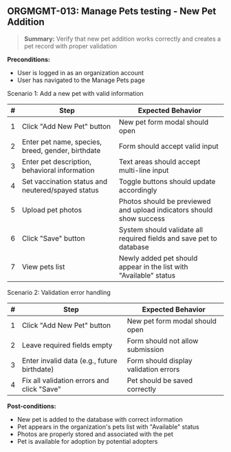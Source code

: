 ## **ORGMGMT-013:** Manage Pets testing - New Pet Addition  

> **Summary:** Verify that new pet addition works correctly and creates a pet record with proper validation  <br>

**Preconditions:**
- User is logged in as an organization account
- User has navigated to the Manage Pets page

Scenario 1: Add a new pet with valid information

 | \# | Step | Expected Behavior | 
 |----|------|-------------------| 
 | 1 | Click "Add New Pet" button | New pet form modal should open | 
 | 2 | Enter pet name, species, breed, gender, birthdate | Form should accept valid input |
 | 3 | Enter pet description, behavioral information | Text areas should accept multi-line input | 
 | 4 | Set vaccination status and neutered/spayed status | Toggle buttons should update accordingly |
 | 5 | Upload pet photos | Photos should be previewed and upload indicators should show success |
 | 6 | Click "Save" button | System should validate all required fields and save pet to database |
 | 7 | View pets list | Newly added pet should appear in the list with "Available" status |

Scenario 2: Validation error handling

 | \# | Step | Expected Behavior | 
 |----|------|-------------------| 
 | 1 | Click "Add New Pet" button | New pet form modal should open | 
 | 2 | Leave required fields empty | Form should not allow submission |
 | 3 | Enter invalid data (e.g., future birthdate) | Form should display validation errors |
 | 4 | Fix all validation errors and click "Save" | Pet should be saved correctly |

**Post-conditions:**
- New pet is added to the database with correct information
- Pet appears in the organization's pets list with "Available" status
- Photos are properly stored and associated with the pet
- Pet is available for adoption by potential adopters